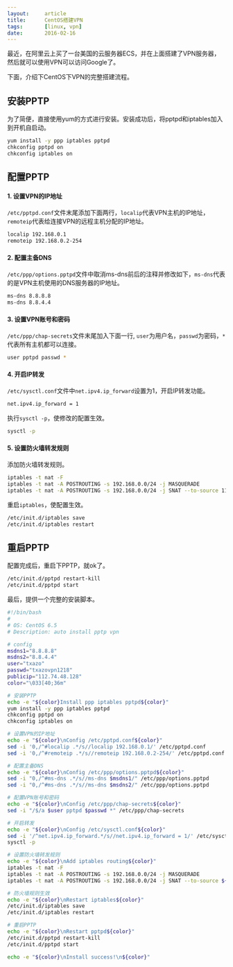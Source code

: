 ```yaml
---
layout:     article
title:      CentOS搭建VPN
tags:       [linux, vpn]
date:       2016-02-16
---
```


最近，在阿里云上买了一台美国的云服务器ECS，并在上面搭建了VPN服务器，然后就可以使用VPN可以访问Google了。

下面，介绍下CentOS下VPN的完整搭建流程。

## 安装PPTP

为了简便，直接使用yum的方式进行安装。安装成功后，将pptpd和iptables加入到开机自启动。

```bash
yum install -y ppp iptables pptpd
chkconfig pptpd on
chkconfig iptables on
```

## 配置PPTP

#### 1. 设置VPN的IP地址

`/etc/pptpd.conf`文件末尾添加下面两行，`localip`代表VPN主机的IP地址，`remoteip`代表给连接VPN的远程主机分配的IP地址。

```bash
localip 192.168.0.1
remoteip 192.168.0.2-254
```

#### 2. 配置主备DNS

`/etc/ppp/options.pptpd`文件中取消ms-dns前后的注释并修改如下，`ms-dns`代表的是VPN主机使用的DNS服务器的IP地址。

```bash
ms-dns 8.8.8.8
ms-dns 8.8.4.4
```

#### 3. 设置VPN账号和密码

`/etc/ppp/chap-secrets`文件末尾加入下面一行, `user`为用户名，`passwd`为密码，`*`代表所有主机都可以连接。

```bash
user pptpd passwd *
```

#### 4. 开启IP转发

`/etc/sysctl.conf`文件中`net.ipv4.ip_forward`设置为1，开启IP转发功能。

```bash
net.ipv4.ip_forward = 1
```

执行`sysctl -p`，使修改的配置生效。

```bash
sysctl -p
```

#### 5. 设置防火墙转发规则

添加防火墙转发规则。

```bash
iptables -t nat -F
iptables -t nat -A POSTROUTING -s 192.168.0.0/24 -j MASQUERADE
iptables -t nat -A POSTROUTING -s 192.168.0.0/24 -j SNAT --to-source 112.124.6.220
```

重启`iptables`，使配置生效。

```bash
/etc/init.d/iptables save
/etc/init.d/iptables restart
```

## 重启PPTP

配置完成后，重启下PPTP，就ok了。

```bash
/etc/init.d/pptpd restart-kill
/etc/init.d/pptpd start
```

最后，提供一个完整的安装脚本。

```bash
#!/bin/bash
#
# OS: CentOS 6.5
# Description: auto install pptp vpn

# config
msdns1="8.8.8.8"
msdns2="8.8.4.4"
user="txazo"
passwd="txazovpn1218"
publicip="112.74.48.128"
color="\033[40;36m"

# 安装PPTP
echo -e "${color}Install ppp iptables pptpd${color}"
yum install -y ppp iptables pptpd
chkconfig pptpd on
chkconfig iptables on

# 设置VPN的IP地址
echo -e "${color}\nConfig /etc/pptpd.conf${color}"
sed -i '0,/^#localip .*/s//localip 192.168.0.1/' /etc/pptpd.conf
sed -i '0,/^#remoteip .*/s//remoteip 192.168.0.2-254/' /etc/pptpd.conf

# 配置主备DNS
echo -e "${color}\nConfig /etc/ppp/options.pptpd${color}"
sed -i "0,/^#ms-dns .*/s//ms-dns $msdns1/" /etc/ppp/options.pptpd
sed -i "0,/^#ms-dns .*/s//ms-dns $msdns2/" /etc/ppp/options.pptpd

# 配置VPN账号和密码
echo -e "${color}\nConfig /etc/ppp/chap-secrets${color}"
sed -i "/$/a $user pptpd $passwd *" /etc/ppp/chap-secrets

# 开启转发
echo -e "${color}\nConfig /etc/sysctl.conf${color}"
sed -i '/^net.ipv4.ip_forward.*/s//net.ipv4.ip_forward = 1/' /etc/sysctl.conf
sysctl -p

# 设置防火墙转发规则
echo -e "${color}\nAdd iptables routing${color}"
iptables -t nat -F
iptables -t nat -A POSTROUTING -s 192.168.0.0/24 -j MASQUERADE
iptables -t nat -A POSTROUTING -s 192.168.0.0/24 -j SNAT --to-source ${publicip}

# 防火墙规则生效
echo -e "${color}\nRestart iptables${color}"
/etc/init.d/iptables save
/etc/init.d/iptables restart

# 重启PPTP
echo -e "${color}\nRestart pptpd${color}"
/etc/init.d/pptpd restart-kill
/etc/init.d/pptpd start

echo -e "${color}\nInstall success!\n${color}"
```
